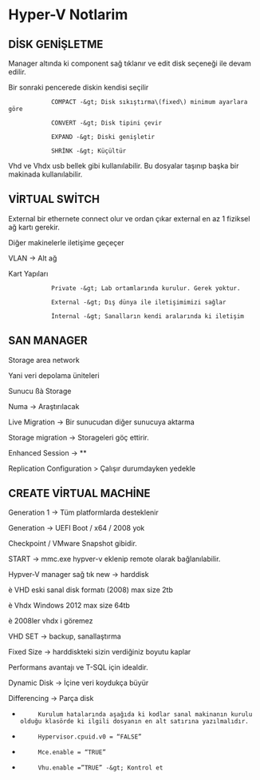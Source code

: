 # Hyper-V Notlarim



## DİSK GENİŞLETME

Manager altında ki component sağ tıklanır ve edit disk seçeneği ile devam edilir.

Bir sonraki pencerede diskin kendisi seçilir

                COMPACT -&gt; Disk sıkıştırma\(fixed\) minimum ayarlara göre

                CONVERT -&gt; Disk tipini çevir

                EXPAND -&gt; Diski genişletir

                SHRİNK -&gt; Küçültür

Vhd ve Vhdx usb bellek gibi kullanılabilir. Bu dosyalar taşınıp başka bir makinada kullanılabilir.

## VİRTUAL SWİTCH

External bir ethernete connect olur ve ordan çıkar external en az 1 fiziksel ağ kartı gerekir.

Diğer makinelerle iletişime geçeçer

VLAN -&gt; Alt ağ

Kart Yapıları

                Private -&gt; Lab ortamlarında kurulur. Gerek yoktur.

                External -&gt; Dış dünya ile iletişimimizi sağlar

                İnternal -&gt; Sanalların kendi aralarında ki iletişim

##  

## SAN MANAGER

Storage area network

Yani veri depolama üniteleri

Sunucu ßà Storage

Numa -&gt; Araştırılacak

Live Migration -&gt; Bir sunucudan diğer sunucuya aktarma

Storage migration -&gt; Storageleri göç ettirir.

Enhanced Session -&gt; \*\*

Replication Configuration &gt; Çalışır durumdayken yedekle

##  

## CREATE VİRTUAL MACHİNE

Generation 1 -&gt; Tüm platformlarda desteklenir

Generation -&gt; UEFI Boot / x64 / 2008 yok

Checkpoint / VMware Snapshot gibidir.

START -&gt; mmc.exe hypver-v eklenip remote olarak bağlanılabilir.

Hypver-V manager sağ tık new -&gt; harddisk

è VHD eski sanal disk formatı \(2008\) max size 2tb

è Vhdx Windows 2012 max size 64tb

è 2008ler vhdx i göremez

VHD SET -&gt; backup, sanallaştırma

Fixed Size -&gt;  harddiskteki sizin verdiğiniz boyutu kaplar

Performans avantajı ve T-SQL için idealdir.

Dynamic Disk -&gt; İçine veri koydukça büyür

Differencing -&gt; Parça disk

-          Kurulum hatalarında aşağıda ki kodlar sanal makinanın kurulu olduğu klasörde ki ilgili dosyanın en alt satırına yazılmalıdır.

-          Hypervisor.cpuid.v0 = “FALSE”

-          Mce.enable = “TRUE”

-          Vhu.enable =”TRUE” -&gt; Kontrol et

